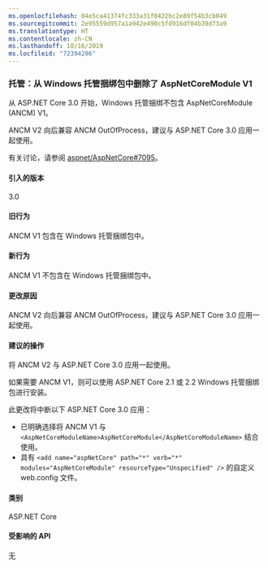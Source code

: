 ```yaml
---
ms.openlocfilehash: 04e5ca41374fc333a31f0422bc2e89f54b3cb049
ms.sourcegitcommit: 2e95559d957a1a942e490c5fd916df04b39d73a9
ms.translationtype: HT
ms.contentlocale: zh-CN
ms.lasthandoff: 10/16/2019
ms.locfileid: "72394296"
---
```

### <a name="hosting-aspnetcoremodule-v1-removed-from-windows-hosting-bundle"></a>托管：从 Windows 托管捆绑包中删除了 AspNetCoreModule V1

从 ASP.NET Core 3.0 开始，Windows 托管捆绑不包含 AspNetCoreModule (ANCM) V1。

ANCM V2 向后兼容 ANCM OutOfProcess，建议与 ASP.NET Core 3.0 应用一起使用。

有关讨论，请参阅 [aspnet/AspNetCore#7095](https://github.com/aspnet/AspNetCore/issues/7095)。

#### <a name="version-introduced"></a>引入的版本

3.0

#### <a name="old-behavior"></a>旧行为

ANCM V1 包含在 Windows 托管捆绑包中。

#### <a name="new-behavior"></a>新行为

ANCM V1 不包含在 Windows 托管捆绑包中。

#### <a name="reason-for-change"></a>更改原因

ANCM V2 向后兼容 ANCM OutOfProcess，建议与 ASP.NET Core 3.0 应用一起使用。

#### <a name="recommended-action"></a>建议的操作

将 ANCM V2 与 ASP.NET Core 3.0 应用一起使用。

如果需要 ANCM V1，则可以使用 ASP.NET Core 2.1 或 2.2 Windows 托管捆绑包进行安装。

此更改将中断以下 ASP.NET Core 3.0 应用：

- 已明确选择将 ANCM V1 与 `<AspNetCoreModuleName>AspNetCoreModule</AspNetCoreModuleName>` 结合使用。
- 具有 `<add name="aspNetCore" path="*" verb="*" modules="AspNetCoreModule" resourceType="Unspecified" />` 的自定义 web.config  文件。

#### <a name="category"></a>类别

ASP.NET Core

#### <a name="affected-apis"></a>受影响的 API

无

<!-- 

#### Affected APIs

Not detectable via API analysis

-->
